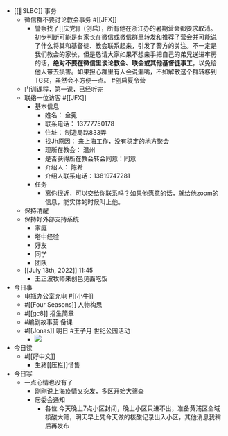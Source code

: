 - [[SLBC]] 事务
    - 微信群不要讨论教会事务 #[[JFX]]
        - 警察找了[[庆党]]（创启），所有他在浙江办的暑期营会都要求取消。初步判断可能是有家长在微信或微信群里转发和推荐了营会并可能说了什么将其和基督徒、教会联系起来，引发了警方的关注。不一定是我们教会的家长，但是恳请大家如果不想亲手把自己的弟兄送进牢房的话，**绝对不要在微信里谈论教会、联会或其他基督徒事工**，以免给他人带去损害。如果担心群里有人会说漏嘴，不如解散这个群转移到TG来，虽然会不方便一点。 #创启夏令营
    - 门训课程，第一课，已经听完
    - 联络一位访客 #[[JFX]]
        - 基本信息
            - 姓名： 金冕
            - 联系电话： 13777750178
            - 住址： 制造局路833弄
            - 找Jh原因： 来上海工作，没有稳定的地方聚会
            - 现所在教会： 温州
            - 是否获得所在教会转会同意：同意
            - 介绍人： 陈希
            - 介绍人联系电话：13819747281
        - 任务
            - 离你很近，可以交给你联系吗？如果他愿意的话，就给他zoom的信息，能实体的时候叫上他。
    - 保持清醒
    - 保持好外部支持系统
        - 家庭
        - 塔中经验
        - 好友
        - 同学
        - 团队
    - [[July 13th, 2022]] 11:45 
        - 王正波牧师来创邑见面吃饭
- 今日事
    - 电瓶办公室充电 #[[小牛]]
    - #[[Four Seasons]] 人物构思
    - #[[gc8]] 招生简章
    - #编剧故事营 备课
    - #[[Jonas]] 明日 #王子月 世纪公园活动
        - ![](https://firebasestorage.googleapis.com/v0/b/firescript-577a2.appspot.com/o/imgs%2Fapp%2Fhaozhongwen%2FMctPuMvWh0.jpeg?alt=media&token=758e2f69-e6fb-4768-acea-d122c93988e2)
- 今日读
    - #[[好中文]]
        - 生猪[[压栏]]惜售
- 今日写
    - 一点心情也没有了
        - 刚刚说上海疫情又突发，多区开始大筛查
        - 居委会通知
            - 各位 今天晚上7点小区封闭，晚上小区只进不出，准备黄浦区全域核酸大筛，明天早上凭今天做的核酸记录出入小区，其他消息我稍后再发布

